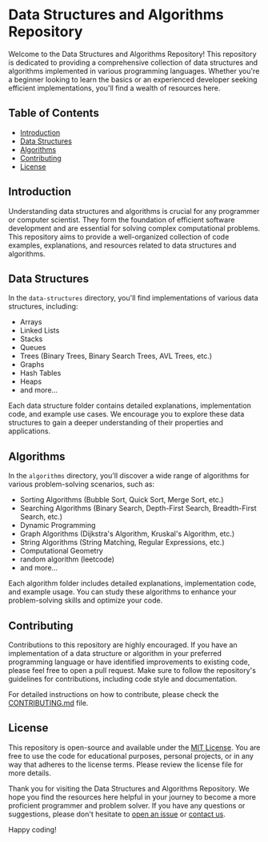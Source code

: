 # Data Structures and Algorithms Repository

Welcome to the Data Structures and Algorithms Repository! This repository is dedicated to providing a comprehensive collection of data structures and algorithms implemented in various programming languages. Whether you're a beginner looking to learn the basics or an experienced developer seeking efficient implementations, you'll find a wealth of resources here.

## Table of Contents

- [Introduction](#introduction)
- [Data Structures](#data-structures)
- [Algorithms](#algorithms)
- [Contributing](#contributing)
- [License](#license)

## Introduction

Understanding data structures and algorithms is crucial for any programmer or computer scientist. They form the foundation of efficient software development and are essential for solving complex computational problems. This repository aims to provide a well-organized collection of code examples, explanations, and resources related to data structures and algorithms.

## Data Structures

In the `data-structures` directory, you'll find implementations of various data structures, including:

- Arrays
- Linked Lists
- Stacks
- Queues
- Trees (Binary Trees, Binary Search Trees, AVL Trees, etc.)
- Graphs
- Hash Tables
- Heaps
- and more...

Each data structure folder contains detailed explanations, implementation code, and example use cases. We encourage you to explore these data structures to gain a deeper understanding of their properties and applications.

## Algorithms

In the `algorithms` directory, you'll discover a wide range of algorithms for various problem-solving scenarios, such as:

- Sorting Algorithms (Bubble Sort, Quick Sort, Merge Sort, etc.)
- Searching Algorithms (Binary Search, Depth-First Search, Breadth-First Search, etc.)
- Dynamic Programming
- Graph Algorithms (Dijkstra's Algorithm, Kruskal's Algorithm, etc.)
- String Algorithms (String Matching, Regular Expressions, etc.)
- Computational Geometry
- random algorithm (leetcode)
- and more...

Each algorithm folder includes detailed explanations, implementation code, and example usage. You can study these algorithms to enhance your problem-solving skills and optimize your code.

## Contributing

Contributions to this repository are highly encouraged. If you have an implementation of a data structure or algorithm in your preferred programming language or have identified improvements to existing code, please feel free to open a pull request. Make sure to follow the repository's guidelines for contributions, including code style and documentation.

For detailed instructions on how to contribute, please check the [CONTRIBUTING.md](CONTRIBUTING.md) file.

## License

This repository is open-source and available under the [MIT License](LICENSE). You are free to use the code for educational purposes, personal projects, or in any way that adheres to the license terms. Please review the license file for more details.

Thank you for visiting the Data Structures and Algorithms Repository. We hope you find the resources here helpful in your journey to become a more proficient programmer and problem solver. If you have any questions or suggestions, please don't hesitate to [open an issue](https://github.com/mdraabiul/dsa/issues) or [contact us](mailto:mdrabiul.asia@email.com).

Happy coding!